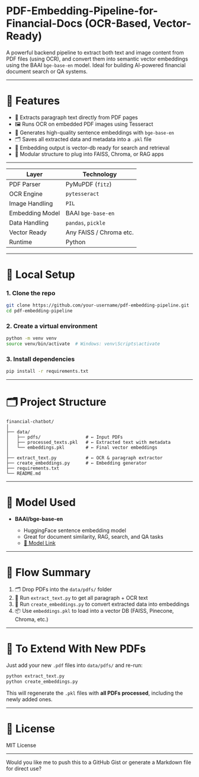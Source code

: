 # PDF-Embedding-Pipeline-for-Financial-Docs (OCR-Based, Vector-Ready)

A powerful backend pipeline to extract both text and image content from PDF files (using OCR), and convert them into semantic vector embeddings using the BAAI `bge-base-en` model. Ideal for building AI-powered financial document search or QA systems.

---

# 🚀 Features

* 📄 Extracts paragraph text directly from PDF pages
* 🖼️ Runs OCR on embedded PDF images using Tesseract
* 🧠 Generates high-quality sentence embeddings with `bge-base-en`
* 🗂️ Saves all extracted data and metadata into a `.pkl` file
* 🧾 Embedding output is vector-db ready for search and retrieval
* 💾 Modular structure to plug into FAISS, Chroma, or RAG apps

---

| Layer           | Technology              |
| --------------- | ----------------------- |
| PDF Parser      | PyMuPDF (`fitz`)        |
| OCR Engine      | `pytesseract`           |
| Image Handling  | `PIL`                   |
| Embedding Model | BAAI `bge-base-en`      |
| Data Handling   | `pandas`, `pickle`      |
| Vector Ready    | Any FAISS / Chroma etc. |
| Runtime         | Python                  |

---

# 🔧 Local Setup

### 1. Clone the repo

```bash
git clone https://github.com/your-username/pdf-embedding-pipeline.git
cd pdf-embedding-pipeline
```

### 2. Create a virtual environment

```bash
python -m venv venv
source venv/bin/activate  # Windows: venv\Scripts\activate
```

### 3. Install dependencies

```bash
pip install -r requirements.txt
```

---

# 🗂️ Project Structure

```
financial-chatbot/
│
├── data/
│   ├── pdfs/                 # ← Input PDFs
│   ├── processed_texts.pkl   # ← Extracted text with metadata
│   └── embeddings.pkl        # ← Final vector embeddings
│
├── extract_text.py           # ← OCR & paragraph extractor
├── create_embeddings.py      # ← Embedding generator
├── requirements.txt
└── README.md
```

---

# 🧠 Model Used

* **BAAI/bge-base-en**

  * HuggingFace sentence embedding model
  * Great for document similarity, RAG, search, and QA tasks
  * [🔗 Model Link](https://huggingface.co/BAAI/bge-base-en)

---

# 📌 Flow Summary

1. 🗂️ Drop PDFs into the `data/pdfs/` folder
2. 🧾 Run `extract_text.py` to get all paragraph + OCR text
3. 🧠 Run `create_embeddings.py` to convert extracted data into embeddings
4. 📦 Use `embeddings.pkl` to load into a vector DB (FAISS, Pinecone, Chroma, etc.)

---

# 📌 To Extend With New PDFs

Just add your new `.pdf` files into `data/pdfs/` and re-run:

```bash
python extract_text.py
python create_embeddings.py
```

This will regenerate the `.pkl` files with **all PDFs processed**, including the newly added ones.

---

# 📜 License

MIT License

---

Would you like me to push this to a GitHub Gist or generate a Markdown file for direct use?
